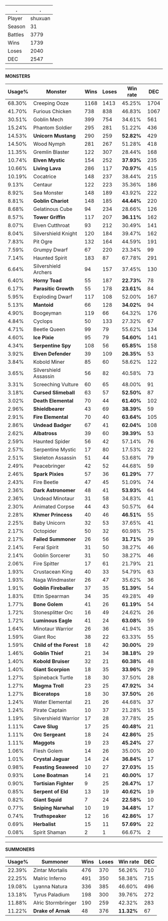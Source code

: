 .|.
|-|-
Player|shuxuan
Season|31
Battles|3779
Wins|1739
Loses|2040
DEC|2547

---
**MONSTERS**

Usage%|Monster|Wins|Loses|Win rate|DEC|
-|-|-|-|-|-|
68.30%|Creeping Ooze|1168|1413|45.25%|1704|
41.70%|Furious Chicken|738|838|46.83%|1067|
30.51%|Goblin Mech|399|754|34.61%|561|
15.24%|Phantom Soldier|295|281|51.22%|436|
14.53%|**Unicorn Mustang**|290|259|**52.82%**|429|
14.50%|Wood Nymph|281|267|51.28%|418|
11.35%|Gremlin Blaster|122|307|28.44%|168|
10.74%|**Elven Mystic**|154|252|**37.93%**|235|
10.66%|**Living Lava**|286|117|**70.97%**|415|
10.19%|Cocatrice|148|237|38.44%|215|
9.13%|Centaur|122|223|35.36%|186|
8.92%|Sea Monster|148|189|43.92%|222|
8.81%|**Goblin Chariot**|148|185|**44.44%**|220|
8.68%|Gelatinous Cube|94|234|28.66%|126|
8.57%|**Tower Griffin**|117|207|**36.11%**|162|
8.07%|Elven Cutthroat|93|212|30.49%|141|
8.04%|Silvershield Knight|120|184|39.47%|162|
7.83%|Pit Ogre|132|164|44.59%|191|
7.59%|Grumpy Dwarf|67|220|23.34%|99|
7.14%|Haunted Spirit|183|87|67.78%|291|
6.64%|Silvershield Archers|94|157|37.45%|130|
6.40%|**Horny Toad**|55|187|**22.73%**|78|
6.17%|**Parasitic Growth**|55|178|**23.61%**|84|
5.95%|Exploding Dwarf|117|108|52.00%|167|
5.13%|**Mantoid**|66|128|**34.02%**|94|
4.90%|Boogeyman|119|66|64.32%|176|
4.84%|Cyclops|50|133|27.32%|67|
4.71%|Beetle Queen|99|79|55.62%|134|
4.60%|**Ice Pixie**|95|79|**54.60%**|141|
4.34%|**Serpentine Spy**|108|56|**65.85%**|158|
3.92%|**Elven Defender**|39|109|**26.35%**|53|
3.84%|Kobold Miner|85|60|58.62%|122|
3.65%|Silvershield Assassin|56|82|40.58%|73|
3.31%|Screeching Vulture|60|65|48.00%|91|
3.18%|**Cursed Slimeball**|63|57|**52.50%**|87|
3.02%|**Death Elemental**|70|44|**61.40%**|102|
2.96%|**Shieldbearer**|43|69|**38.39%**|59|
2.91%|**Fire Elemental**|70|40|**63.64%**|105|
2.86%|**Undead Badger**|67|41|**62.04%**|108|
2.62%|**Albatross**|39|60|**39.39%**|53|
2.59%|Haunted Spider|56|42|57.14%|76|
2.57%|Serpentine Mystic|17|80|17.53%|22|
2.51%|Skeleton Assassin|51|44|53.68%|79|
2.49%|Peacebringer|42|52|44.68%|59|
2.46%|**Spark Pixies**|57|36|**61.29%**|77|
2.43%|Fire Beetle|47|45|51.09%|74|
2.36%|**Dark Astronomer**|48|41|**53.93%**|64|
2.36%|Undead Minotaur|31|58|34.83%|41|
2.30%|Animated Corpse|44|43|50.57%|64|
2.28%|**Khmer Princess**|40|46|**46.51%**|55|
2.25%|Baby Unicorn|32|53|37.65%|41|
2.17%|Octopider|50|32|60.98%|75|
2.17%|**Failed Summoner**|26|56|**31.71%**|39|
2.14%|Feral Spirit|31|50|38.27%|46|
2.14%|Goblin Sorcerer|31|50|38.27%|46|
2.06%|Fire Spitter|17|61|21.79%|21|
1.93%|Crustacean King|40|33|54.79%|63|
1.93%|Naga Windmaster|26|47|35.62%|36|
1.91%|**Goblin Fireballer**|37|35|**51.39%**|54|
1.83%|Ettin Spearman|34|35|49.28%|49|
1.77%|**Bone Golem**|41|26|**61.19%**|54|
1.72%|Stonesplitter Orc|16|49|24.62%|26|
1.72%|**Luminous Eagle**|41|24|**63.08%**|59|
1.64%|Minotaur Warrior|26|36|41.94%|35|
1.59%|Giant Roc|38|22|63.33%|55|
1.59%|**Child of the Forest**|18|42|**30.00%**|29|
1.46%|**Goblin Thief**|21|34|**38.18%**|29|
1.40%|**Kobold Bruiser**|32|21|**60.38%**|48|
1.40%|**Giant Scorpion**|18|35|**33.96%**|29|
1.27%|Spineback Turtle|18|30|37.50%|28|
1.27%|**Magma Troll**|23|25|**47.92%**|34|
1.27%|**Biceratops**|18|30|**37.50%**|26|
1.24%|Water Elemental|21|26|44.68%|37|
1.24%|Pirate Captain|10|37|21.28%|15|
1.19%|Silvershield Warrior|17|28|37.78%|25|
1.11%|**Cave Slug**|17|25|**40.48%**|21|
1.11%|**Orc Sergeant**|18|24|**42.86%**|25|
1.11%|**Maggots**|19|23|**45.24%**|27|
1.06%|Flesh Golem|14|26|35.00%|20|
1.01%|**Crystal Jaguar**|14|24|**36.84%**|17|
0.98%|**Feasting Seaweed**|10|27|**27.03%**|15|
0.93%|**Lone Boatman**|14|21|**40.00%**|17|
0.90%|**Tortisian Fighter**|9|25|**26.47%**|17|
0.85%|**Serpent of Eld**|13|19|**40.62%**|19|
0.82%|**Giant Squid**|7|24|**22.58%**|10|
0.77%|**Sniping Narwhal**|10|19|**34.48%**|17|
0.74%|**Truthspeaker**|12|16|**42.86%**|17|
0.69%|**Herbalist**|15|11|**57.69%**|22|
0.08%|Spirit Shaman|2|1|66.67%|2|

---
**SUMMONERS**

Usage%|Summoner|Wins|Loses|Win rate|DEC|
-|-|-|-|-|-|
22.39%|Zintar Mortalis|476|370|56.26%|710|
22.25%|Malric Inferno|491|350|58.38%|715|
19.08%|Lyanna Natura|336|385|46.60%|496|
13.18%|Tyrus Paladium|198|300|39.76%|272|
11.88%|Alric Stormbringer|190|259|42.32%|283|
11.22%|**Drake of Arnak**|48|376|**11.32%**|67|
